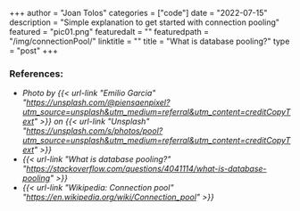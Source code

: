 +++
author = "Joan Tolos"
categories = ["code"]
date = "2022-07-15"
description = "Simple explanation to get started with connection pooling"
featured = "pic01.png"
featuredalt = ""
featuredpath = "/img/connectionPool/"
linktitle = ""
title = "What is database pooling?"
type = "post"
+++



### References:
* _Photo by {{< url-link "Emilio Garcia" "https://unsplash.com/@piensaenpixel?utm_source=unsplash&utm_medium=referral&utm_content=creditCopyText" >}} on {{< url-link "Unsplash" "https://unsplash.com/s/photos/pool?utm_source=unsplash&utm_medium=referral&utm_content=creditCopyText" >}}_
* _{{< url-link "What is database pooling?" "https://stackoverflow.com/questions/4041114/what-is-database-pooling" >}}_
* _{{< url-link "Wikipedia: Connection pool" "https://en.wikipedia.org/wiki/Connection_pool" >}}_
